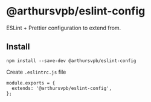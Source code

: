 # @arthursvpb/eslint-config

ESLint + Prettier configuration to extend from.

## Install

```
npm install --save-dev @arthursvpb/eslint-config
```

Create `.eslintrc.js` file

```
module.exports = {
  extends: '@arthursvpb/eslint-config',
};
```

